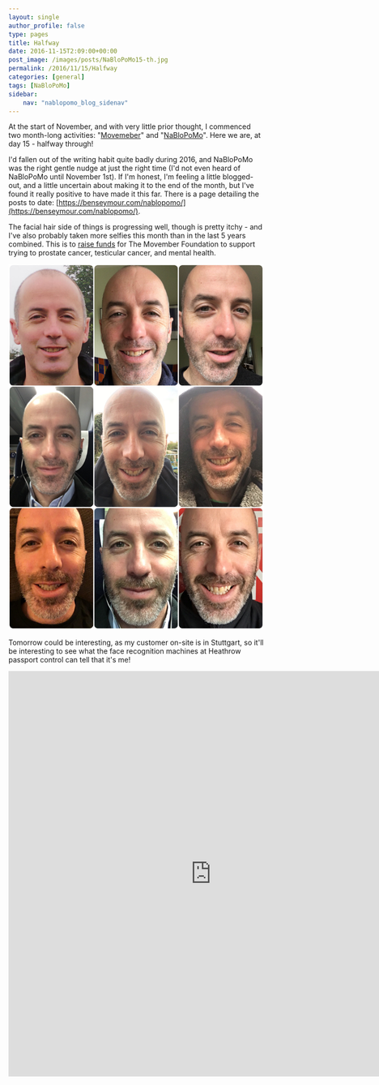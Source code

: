 ```yaml
---
layout: single
author_profile: false
type: pages
title: Halfway
date: 2016-11-15T2:09:00+00:00
post_image: /images/posts/NaBloPoMo15-th.jpg
permalink: /2016/11/15/Halfway
categories: [general]
tags: [NaBloPoMo]
sidebar:
    nav: "nablopomo_blog_sidenav"
---
```

At the start of November, and with very little prior thought, I commenced two month-long activities:  "[Movemeber](https://uk.movember.com/mospace/13503125)" and "[NaBloPoMo](http://nablopomoguideunofficial.blogspot.co.uk/)".
Here we are, at day 15 - halfway through!


I'd fallen out of the writing habit quite badly during 2016, and NaBloPoMo was the right gentle nudge at just the right time (I'd not even heard of NaBloPoMo until November 1st). If I'm honest, I'm feeling a little blogged-out, and a little uncertain about making it to the end of the month, but I've found it really positive to have made it this far. There is a page detailing the posts to date: [https://benseymour.com/nablopomo/](https://benseymour.com/nablopomo/).


The facial hair side of things is progressing well, though is pretty itchy - and I've also probably taken more selfies this month than in the last 5 years combined. This is to [raise funds](https://uk.movember.com/mospace/13503125) for The Movember Foundation to support trying to prostate cancer, testicular cancer, and mental health.

![Day 15 - selfies](/images/posts/NaBloPoMo15-mos.jpg)

Tomorrow could be interesting, as my customer on-site is in Stuttgart, so it'll be interesting to see what the face recognition machines at Heathrow passport control can tell that it's me!

<iframe src="https://player.vimeo.com/video/191666902?title=0&byline=0&portrait=0" width="800" height="800" frameborder="0" webkitallowfullscreen mozallowfullscreen allowfullscreen></iframe>
